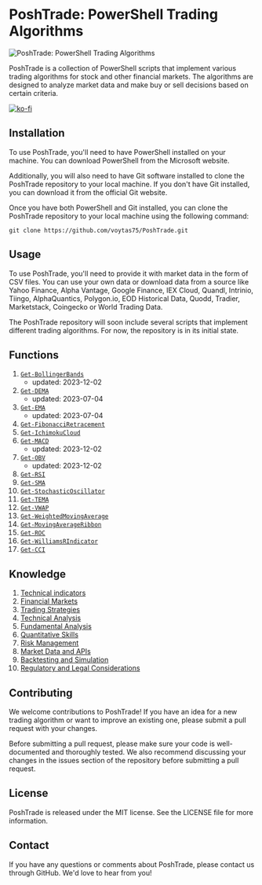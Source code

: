 # PoshTrade: PowerShell Trading Algorithms

![PoshTrade: PowerShell Trading Algorithms](https://github.com/voytas75/PoshTrade/blob/main/images/trading.png?raw=true "PoshTrade: PowerShell Trading Algorithms")

PoshTrade is a collection of PowerShell scripts that implement various trading algorithms for stock and other financial markets. The algorithms are designed to analyze market data and make buy or sell decisions based on certain criteria.

[![ko-fi](https://ko-fi.com/img/githubbutton_sm.svg)](https://ko-fi.com/A0A6KYBUS)

## Installation

To use PoshTrade, you'll need to have PowerShell installed on your machine. You can download PowerShell from the Microsoft website.

Additionally, you will also need to have Git software installed to clone the PoshTrade repository to your local machine. If you don't have Git installed, you can download it from the official Git website.

Once you have both PowerShell and Git installed, you can clone the PoshTrade repository to your local machine using the following command:

```git
git clone https://github.com/voytas75/PoshTrade.git
```

## Usage

To use PoshTrade, you'll need to provide it with market data in the form of CSV files. You can use your own data or download data from a source like Yahoo Finance, Alpha Vantage, Google Finance, IEX Cloud, Quandl, Intrinio, Tiingo, AlphaQuantics, Polygon.io, EOD Historical Data, Quodd, Tradier, Marketstack, Coingecko or World Trading Data.

The PoshTrade repository will soon include several scripts that implement different trading algorithms. For now, the repository is in its initial state.

## Functions

1. [`Get-BollingerBands`](/code/Get-BollingerBands.ps1)
   - updated: 2023-12-02
2. [`Get-DEMA`](/code/Get-DEMA.ps1)
   - updated: 2023-07-04
3. [`Get-EMA`](/code/Get-EMA.ps1)
   - updated: 2023-07-04
4. [`Get-FibonacciRetracement`](/code/Get-FibonacciRetracement.ps1)
5. [`Get-IchimokuCloud`](/code/Get-IchimokuCloud.ps1)
6. [`Get-MACD`](/code/Get-MACD.ps1)
   - updated: 2023-12-02
7. [`Get-OBV`](/code/Get-OBV.ps1)
   - updated: 2023-12-02
8. [`Get-RSI`](/code/Get-RSI.ps1)
9. [`Get-SMA`](/code/Get-SMA.ps1)
10. [`Get-StochasticOscillator`](/code/Get-StochasticOscillator.ps1)
11. [`Get-TEMA`](/code/Get-TEMA.ps1)
12. [`Get-VWAP`](/code/Get-VWAP.ps1)
13. [`Get-WeightedMovingAverage`](/code/Get-WMA.ps1)
14. [`Get-MovingAverageRibbon`](./code/Get-MovingAverageRibbon.ps1)
15. [`Get-ROC`](./code/Get-ROC.ps1)
16. [`Get-WilliamsRIndicator`](./code/Get-WilliamsRIndicator.ps1)
17. [`Get-CCI`](./code/Get-CCI.ps1)

## Knowledge

1. [Technical indicators](./knowledge/TechnicalIndicators.md)
2. [Financial Markets](./knowledge/FinancialMarkets.md)
3. [Trading Strategies](./knowledge/TradingStrategies.md)
4. [Technical Analysis](./knowledge/TechnicalAnalysis.md)
5. [Fundamental Analysis](./knowledge/FundamentalAnalysis.md)
6. [Quantitative Skills](./knowledge/QantitativeSkills.md)
7. [Risk Management](./knowledge/RiskManagement.md)
8. [Market Data and APIs](./knowledge/MarketDanaAPIs.md)
9. [Backtesting and Simulation](./knowledge/BacktestingSimulation.md)
10. [Regulatory and Legal Considerations](./knowledge/Regulatory.md)

## Contributing

We welcome contributions to PoshTrade! If you have an idea for a new trading algorithm or want to improve an existing one, please submit a pull request with your changes.

Before submitting a pull request, please make sure your code is well-documented and thoroughly tested. We also recommend discussing your changes in the issues section of the repository before submitting a pull request.

## License

PoshTrade is released under the MIT license. See the LICENSE file for more information.

## Contact

If you have any questions or comments about PoshTrade, please contact us through GitHub. We'd love to hear from you!
